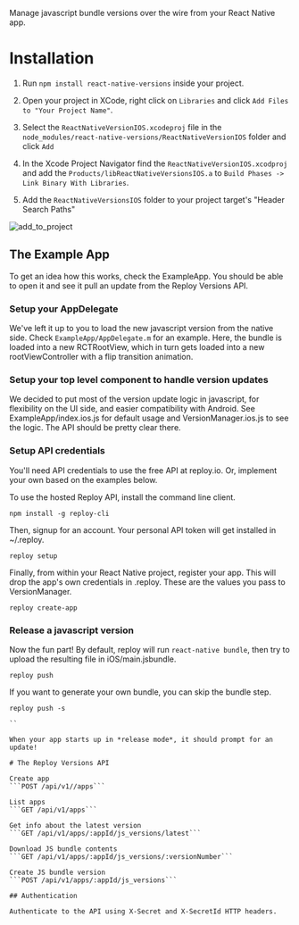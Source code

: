 Manage javascript bundle versions over the wire from your React Native app.

# Installation

1. Run `npm install react-native-versions` inside your project.

2. Open your project in XCode, right click on `Libraries` and click `Add
   Files to "Your Project Name"`.

3. Select the `ReactNativeVersionIOS.xcodeproj` file in the `node_modules/react-native-versions/ReactNativeVersionIOS` folder and click `Add`

4. In the Xcode Project Navigator find the `ReactNativeVersionIOS.xcodproj` and add the  `Products/libReactNativeVersionsIOS.a` to `Build Phases -> Link Binary With Libraries`.

5. Add the `ReactNativeVersionsIOS` folder to your project target's "Header Search Paths"

![add_to_project](https://i.imgur.com/b30WLPL.png)

## The Example App

To get an idea how this works, check the ExampleApp. You should be able to open it and see it pull an update from the Reploy Versions API.

### Setup your AppDelegate

We've left it up to you to load the new javascript version from the native side. Check ```ExampleApp/AppDelegate.m``` for an example. Here, the bundle is loaded into a new RCTRootView, which in turn gets loaded into a new rootViewController with a flip transition animation.

### Setup your top level component to handle version updates

We decided to put most of the version update logic in javascript, for flexibility on the UI side, and easier compatibility with Android. See ExampleApp/index.ios.js for default usage and VersionManager.ios.js to see the logic. The API should be pretty clear there.

### Setup API credentials

You'll need API credentials to use the free API at reploy.io. Or, implement your own based on the examples below.

To use the hosted Reploy API, install the command line client.

```
npm install -g reploy-cli
```

Then, signup for an account. Your personal API token will get installed in ~/.reploy.

```
reploy setup
```

Finally, from within your React Native project, register your app. This will drop the app's own credentials in .reploy. These are the values you pass to VersionManager.

```
reploy create-app

```

### Release a javascript version

Now the fun part! By default, reploy will run `react-native bundle`, then try to upload the resulting file in iOS/main.jsbundle.

```
reploy push
```

If you want to generate your own bundle, you can skip the bundle step.

```
reploy push -s

``

When your app starts up in *release mode*, it should prompt for an update!

# The Reploy Versions API

Create app
```POST /api/v1//apps```

List apps
```GET /api/v1/apps```

Get info about the latest version
```GET /api/v1/apps/:appId/js_versions/latest```

Download JS bundle contents
```GET /api/v1/apps/:appId/js_versions/:versionNumber```

Create JS bundle version
```POST /api/v1/apps/:appId/js_versions```

## Authentication

Authenticate to the API using X-Secret and X-SecretId HTTP headers.
